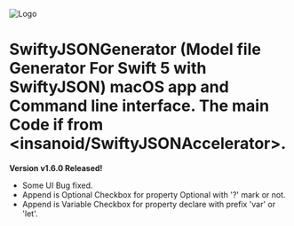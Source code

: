 ![Logo](https://raw.githubusercontent.com/insanoid/SwiftyJSONAccelerator/master/SwiftyJSONAccelerator/Support/Assets.xcassets/AppIcon.appiconset/Icon_32x32%402x.png)

# SwiftyJSONGenerator (Model file Generator For Swift 5 with SwiftyJSON) macOS app and Command line interface. The main Code if from <insanoid/SwiftyJSONAccelerator>.

**Version v1.6.0 Released!**

- Some UI Bug fixed.
- Append is Optional Checkbox for property Optional with '?' mark or not.
- Append is Variable Checkbox for property declare with prefix 'var' or 'let'.
